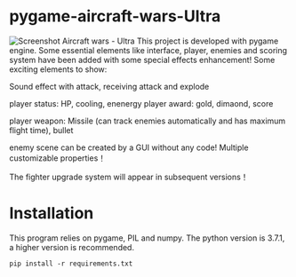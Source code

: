# pygame-aircraft-wars-Ultra
![Screenshot](https://github.com/gitouni/pygame-aircraft-wars-Ultra/blob/a777c40a73c9d66d4d67f5e8e8d95e7cd44297b7/screenshots/ex1.jpg)
Aircraft wars - Ultra This project is developed with pygame engine. Some essential elements like interface, player, enemies and scoring system have been added with some special effects enhancement! Some exciting elements to show:

Sound effect with attack, receiving attack and explode

player status: HP, cooling, enenergy player award: gold, dimaond, score

player weapon: Missile (can track enemies automatically and has maximum flight time), bullet

enemy scene can be created by a GUI without any code! Multiple customizable properties！

The fighter upgrade system will appear in subsequent versions！
# Installation
This program relies on pygame, PIL and numpy. The python version is 3.7.1, a higher version is recommended.

`pip install -r requirements.txt`

